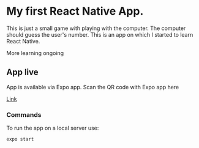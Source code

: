 # My first React Native App.

This is just a small game with playing with the computer. The computer should guess the user's number.
This is an app on which I started to learn React Native.

More learning ongoing

## App live

App is available via Expo app. Scan the QR code with Expo app here

[Link]("https://expo.dev/@vladis-c/React-Native-First-App?serviceType=classic&distribution=expo-go")

### Commands
To run the app on a local server use: 
 ```
 expo start
 ```

